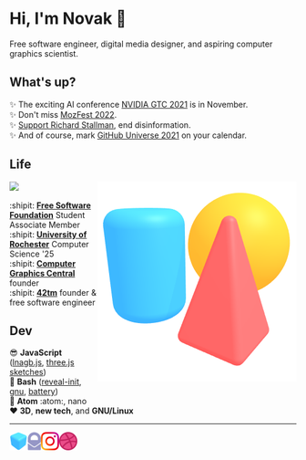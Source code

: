 Hi, I'm Novak :wave:
====================

Free software engineer, digital media designer, and aspiring computer graphics 
scientist.

What's up?
----------

:sparkles: The exciting AI conference [NVIDIA GTC 2021][gtc] is in November.  
:sparkles: Don't miss [MozFest 2022][mozfest].  
:sparkles: [Support Richard Stallman][stallmansupport], end disinformation.  
:sparkles: And of course, mark [GitHub Universe 2021][universe] on your calendar.

[gtc]: https://www.nvidia.com/gtc
[mozfest]: https://www.mozillafestival.org
[stallmansupport]: https://stallmansupport.org
[universe]: https://githubuniverse.com/

Life
----

<img align="right" src="img/scene.png">

![](https://static.fsf.org/nosvn/associate/crm/5636489.png)

:shipit: [**Free Software Foundation**][fsf] Student Associate Member  
:shipit: [**University of Rochester**][csur] Computer Science '25  
:shipit: [**Computer Graphics Central**][cgcentral] founder  
:shipit: [**42tm**][42tm] founder & free software engineer

[fsf]:       https://member.fsf.org
[csur]:      https://www.cs.rochester.edu
[cgcentral]: https://cgcentral.github.io
[42tm]:      https://github.com/42tm

Dev
---

:sunglasses: **JavaScript** ([lnagb.js][lnagbjs], [three.js sketches][three])  
        :ox: **Bash** ([reveal-init][ri], [gnu][gnu], [battery][battery])  
      :memo: **Atom** :atom:, nano  
     :heart: **3D**, **new tech**, and **GNU/Linux**

[lnagbjs]: https://github.com/cgcentral/lnagb.js
[three]:   https://github.com/novakcgx/three.js-sketches
[ri]:      https://github.com/novakcgx/reveal-init
[gnu]:     https://github.com/novakcgx/gnu
[battery]: https://github.com/novakcgx/battery

- - -

<a href="http://novakcgx.me">
    <img height="32" align="left" alt="Website" src="img/icons/personal.png" />
</a>

<a href="mailto:hi@novakcgx.me">
    <img height="32" align="left" alt="Mail" src="img/icons/protonmail.png" />
</a>

<a href="https://www.instagram.com/thechonkypenguin">
    <img height="32" align="left" alt="Instagram" src="img/icons/instagram.png" />
</a>

<a href="https://dribbble.com/novakcgx">
    <img height="32" align="left" alt="Dribbble" src="img/icons/dribbble.png" />
</a>
